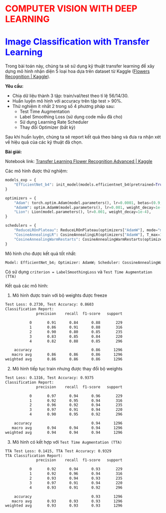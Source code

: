 # <font color='red'>COMPUTER VISION WITH DEEP LEARNING</font>

# <font color='blue'>Image Classification with Transfer Learning</font>

Trong bài toán này, chúng ta sẽ sử dụng kỹ thuật transfer learning để xây dựng mô hình nhận diện 5 loại hoa dựa trên dataset từ Kaggle ([Flowers Recognition | Kaggle](https://www.kaggle.com/datasets/alxmamaev/flowers-recognition)).

**Yêu cầu:**

- Chia dữ liệu thành 3 tập: train/val/test theo tỉ lệ 56/14/30.
- Huấn luyện mô hình với accuracy trên tập test > 90%.
- Thử nghiệm ít nhất 2 trong số 4 phương pháp sau:
  - Test Time Augmentation
  - Label Smoothing Loss (sử dụng code mẫu đã cho)
  - Sử dụng Learning Rate Scheduler
  - Thay đổi Optimizer (bất kỳ)

Sau khi huấn luyện, chúng ta sẽ report kết quả theo bảng và đưa ra nhận xét về hiệu quả của các kỹ thuật đã chọn.

**Bài giải:**

Notebook link: [Transfer Learning Flower Recognition Advanced | Kaggle](https://www.kaggle.com/code/tiesinger/transfer-learning-flower-recognition-advanced)

Các mô hình được thử nghiệm:

```python
models_exp = {
    "EfficientNet_b4": init_model(models.efficientnet_b4(pretrained=True), device),
}

optimizers = {
    "Adam": torch.optim.Adam(model.parameters(), lr=0.0001, betas=(0.9, 0.999), eps=1e-08, weight_decay=0),
    "AdamW": optim.AdamW(model.parameters(), lr=0.001, weight_decay=1e-4),
    "Lion": Lion(model.parameters(), lr=0.001, weight_decay=1e-4),
}

schedulers = {
    "ReduceLROnPlateau": ReduceLROnPlateau(optimizers["AdamW"], mode="min", patience=2, factor=0.5, verbose=True),
    "CosineAnnealingLR": CosineAnnealingLR(optimizers["AdamW"], T_max=10),
    "CosineAnnealingWarmRestarts": CosineAnnealingWarmRestarts(optimizers["AdamW"], T_0=5, T_mult=2)
}
```

Mô hình cho được kết quả tốt nhất:
```tex
Model: EfficientNet_b4; Optimizer: AdamW; Scheduler: CossineAnnealingWarmRestarts
```

Có sử dụng `criterion = LabelSmoothingLoss` và `Test Time Augmentation (TTA)`

Kết quả các mô hình:

1. Mô hình được train với bộ weights được freeze

```tex
Test Loss: 0.2730, Test Accuracy: 0.8603
Classification Report:
              precision    recall  f1-score   support

           0       0.91      0.84      0.88       229
           1       0.86      0.91      0.88       316
           2       0.90      0.80      0.85       235
           3       0.83      0.85      0.84       220
           4       0.82      0.88      0.85       296

    accuracy                           0.86      1296
   macro avg       0.86      0.86      0.86      1296
weighted avg       0.86      0.86      0.86      1296
```

2. Mô hình tiếp tục train nhưng được thay đổi bộ weights

```tex
Test Loss: 0.1316, Test Accuracy: 0.9375
Classification Report:
              precision    recall  f1-score   support

           0       0.97      0.94      0.96       229
           1       0.92      0.95      0.94       316
           2       0.96      0.92      0.94       235
           3       0.97      0.91      0.94       220
           4       0.90      0.95      0.92       296

    accuracy                           0.94      1296
   macro avg       0.94      0.94      0.94      1296
weighted avg       0.94      0.94      0.94      1296
```

3. Mô hình có kết hợp với `Test Time Augmentation (TTA)`

```tex
TTA Test Loss: 0.1415, TTA Test Accuracy: 0.9329
TTA Classification Report:
              precision    recall  f1-score   support

           0       0.92      0.94      0.93       229
           1       0.92      0.96      0.94       316
           2       0.93      0.94      0.93       235
           3       0.97      0.91      0.94       220
           4       0.93      0.91      0.92       296

    accuracy                           0.93      1296
   macro avg       0.93      0.93      0.93      1296
weighted avg       0.93      0.93      0.93      1296
```
